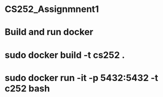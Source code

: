 # CS252_Assignmnent1
# Build and run docker
# sudo docker build -t cs252 .
# sudo docker run -it -p 5432:5432 -t c252 bash
